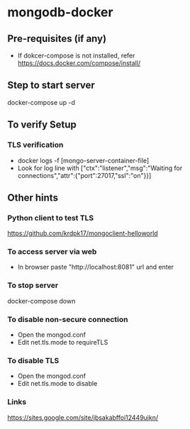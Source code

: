 # mongodb-docker
 
## Pre-requisites (if any)
* If dokcer-compose is not installed, refer https://docs.docker.com/compose/install/

## Step to start server

docker-compose up -d

## To verify Setup

### TLS verification
* docker logs -f [mongo-server-container-file]
* Look for log line with ["ctx":"listener","msg":"Waiting for connections","attr":{"port":27017,"ssl":"on"}}]


## Other hints

### Python client to test TLS
https://github.com/krdpk17/mongoclient-helloworld

### To access server via web
* In browser paste "http://localhost:8081" url and enter

### To stop server
docker-compose down

### To disable non-secure connection
* Open the mongod.conf
* Edit net.tls.mode to requireTLS

### To disable TLS

* Open the mongod.conf
* Edit net.tls.mode to disable

### Links
https://sites.google.com/site/jbsakabffoi12449ujkn/
